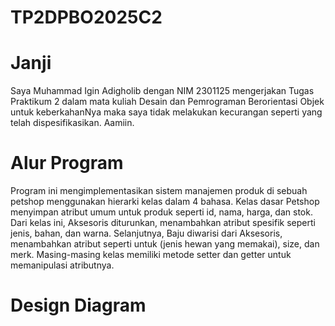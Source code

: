 # TP2DPBO2025C2

# Janji
Saya Muhammad Igin Adigholib dengan NIM 2301125 mengerjakan Tugas Praktikum 2 dalam mata kuliah Desain dan Pemrograman Berorientasi Objek untuk keberkahanNya maka saya tidak melakukan kecurangan seperti yang telah dispesifikasikan. Aamiin.

# Alur Program
Program ini mengimplementasikan sistem manajemen produk di sebuah petshop menggunakan hierarki kelas dalam 4 bahasa. Kelas dasar Petshop menyimpan atribut umum untuk produk seperti id, nama, harga, dan stok. Dari kelas ini, Aksesoris diturunkan, menambahkan atribut spesifik seperti jenis, bahan, dan warna. Selanjutnya, Baju diwarisi dari Aksesoris, menambahkan atribut seperti untuk (jenis hewan yang memakai), size, dan merk. Masing-masing kelas memiliki metode setter dan getter untuk memanipulasi atributnya.

# Design Diagram

